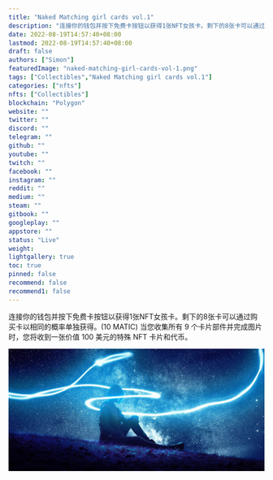 ```yaml
---
title: "Naked Matching girl cards vol.1"
description: "连接你的钱包并按下免费卡按钮以获得1张NFT女孩卡。剩下的8张卡可以通过购买卡以相同的概率单独获得。(10 MATIC) 当您收集所有 9 个卡片部件并完成图片时，您将收到一张价值 100 美元的特殊 NFT 卡片和代币。"
date: 2022-08-19T14:57:40+08:00
lastmod: 2022-08-19T14:57:40+08:00
draft: false
authors: ["Simon"]
featuredImage: "naked-matching-girl-cards-vol-1.png"
tags: ["Collectibles","Naked Matching girl cards vol.1"]
categories: ["nfts"]
nfts: ["Collectibles"]
blockchain: "Polygon"
website: ""
twitter: ""
discord: ""
telegram: ""
github: ""
youtube: ""
twitch: ""
facebook: ""
instagram: ""
reddit: ""
medium: ""
steam: ""
gitbook: ""
googleplay: ""
appstore: ""
status: "Live"
weight: 
lightgallery: true
toc: true
pinned: false
recommend: false
recommend1: false
---
```

连接你的钱包并按下免费卡按钮以获得1张NFT女孩卡。剩下的8张卡可以通过购买卡以相同的概率单独获得。(10 MATIC) 当您收集所有 9 个卡片部件并完成图片时，您将收到一张价值 100 美元的特殊 NFT 卡片和代币。

![配图](ca5ce99a6c533cac15106e0988ad7fad.jpeg)
